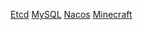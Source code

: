 [Etcd](./etcd/README.md)
[MySQL](./mysql/README.md)
[Nacos](./nacos/README.md)
[Minecraft](./minecraft/README.md)


